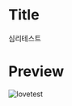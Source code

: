# Title

심리테스트

# Preview

![lovetest](https://user-images.githubusercontent.com/74343321/128460472-f74cb1c4-d164-42b6-beb2-04051de1b182.JPG)
